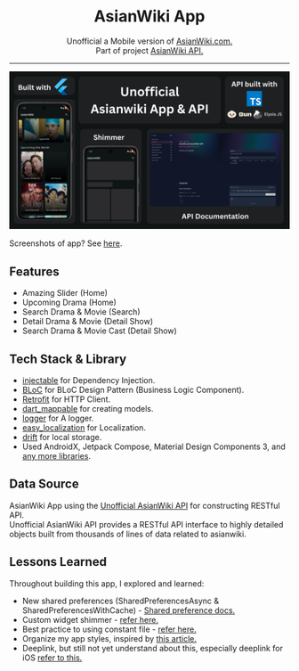 <div align="center">
    <h1>AsianWiki App</h1>
    <p>Unofficial a Mobile version of <a href="https://asianwiki.com/Main_Page">AsianWiki.com.</a>
    <br />
    Part of project <a href="https://github.com/Mufiidz/AsianWikiApi">AsianWiki API.</a>
    </p>
</div>

---

<p align="center">
  <img src="screenshots/cover.png"/>
</p>

Screenshots of app? See [here](/screenshots).

## Features

- Amazing Slider (Home)
- Upcoming Drama (Home)
- Search Drama & Movie (Search)
- Detail Drama & Movie (Detail Show)
- Search Drama & Movie Cast (Detail Show)

## Tech Stack & Library

- [injectable](https://pub.dev/packages/injectable) for Dependency Injection.
- [BLoC](https://pub.dev/packages/bloc) for BLoC Design Pattern (Business Logic Component).
- [Retrofit](https://pub.dev/packages/retrofit) for HTTP Client.
- [dart_mappable](https://pub.dev/packages/dart_mappable) for creating models.
- [logger](https://pub.dev/packages/logger) for A logger.
- [easy_localization](https://pub.dev/packages/easy_localization) for Localization.
- [drift](https://pub.dev/packages/drift) for local storage.
- Used AndroidX, Jetpack Compose, Material Design Components 3, and [any more libraries](pubspec.yaml).

## Data Source

AsianWiki App using the [Unofficial AsianWiki API](https://github.com/Mufiidz/AsianWikiAPI) for constructing RESTful API.<br>
Unofficial AsianWiki API provides a RESTful API interface to highly detailed objects built from thousands of lines of data related to asianwiki.

## Lessons Learned

Throughout building this app, I explored and learned:

- New shared preferences (SharedPreferencesAsync & SharedPreferencesWithCache) - [Shared preference docs.](https://pub.dev/packages/shared_preferences#sharedpreferences-vs-sharedpreferencesasync-vs-sharedpreferenceswithcache)
- Custom widget shimmer - [refer here.](https://docs.flutter.dev/cookbook/effects/shimmer-loading)
- Best practice to using constant file - [refer here.](https://stackoverflow.com/questions/54069239/whats-the-best-practice-to-keep-all-the-constants-in-flutter)
- Organize my app styles, inspired by [this article.](https://medium.com/@kanellopoulos.leo/a-simple-way-to-organize-your-styles-themes-in-flutter-a0e7eba5b297)
- Deeplink, but still not yet understand about this, especially deeplink for iOS [refer to this.](https://docs.flutter.dev/ui/navigation/deep-linking)
